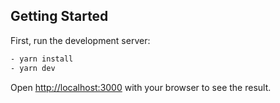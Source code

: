 ## Getting Started

First, run the development server: 

```bash
- yarn install
- yarn dev
```

Open [http://localhost:3000](http://localhost:3000) with your browser to see the result.



